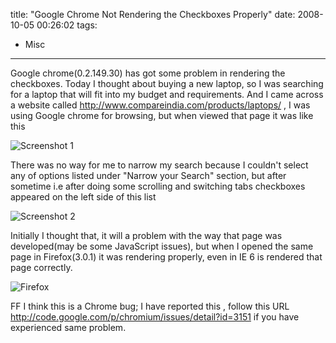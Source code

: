 title: "Google Chrome Not Rendering the Checkboxes Properly"
date: 2008-10-05 00:26:02
tags:
- Misc
---

Google chrome(0.2.149.30) has got some problem in rendering the checkboxes. Today I thought about buying a new laptop, so I was searching for a laptop that will fit into my budget and requirements. And I came across a website called http://www.compareindia.com/products/laptops/ , I was using Google chrome for browsing, but when viewed that page it was like this

![Screenshot 1](//static.rajeeshcv.com/images/2008/10/chrome.png)



There was no way for me  to narrow my search because I couldn't select any of options listed under "Narrow your  Search" section, but after sometime i.e after doing some scrolling and switching tabs checkboxes appeared on the left side of this list

![Screenshot 2](//static.rajeeshcv.com/images/2008/10/afterscrollingandswitchingtabs.png)


Initially I thought that, it will a problem with the way that page was developed(may be some JavaScript issues), but when I opened the same page in Firefox(3.0.1) it was rendering properly, even in IE 6 is rendered that page correctly.

![Firefox](//static.rajeeshcv.com/images/2008/10/ff.png)

FF  I think this is a Chrome bug; I have reported this , follow this URL http://code.google.com/p/chromium/issues/detail?id=3151 if you have experienced same problem.
